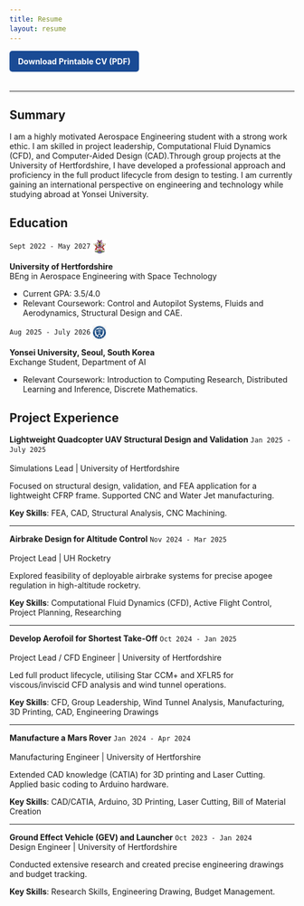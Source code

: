 ```yaml
---
title: Resume
layout: resume
--- 
```


<a href="/assets/files/CV-Reece-Jones.pdf" style="display: inline-block; padding: 10px 15px; background-color: #1A4B95; color: white; text-decoration: none; border-radius: 5px; font-weight: bold; margin-bottom: 20px;">Download Printable CV (PDF)</a>

---
## Summary

I am a highly motivated Aerospace Engineering student with a strong work ethic. I am skilled in project leadership, Computational Fluid Dynamics (CFD), and Computer-Aided Design (CAD).Through group projects at the University of Hertfordshire, I have developed a professional approach and proficiency in the full product lifecycle from design to testing. I am currently gaining an international perspective on engineering and technology while studying abroad at Yonsei University.

## Education

`Sept 2022 - May 2027`
<img src="/images/uh-logo.png" alt="University of Hertfordshire Logo" style="height: 25px; vertical-align: middle; margin-right: 10px;">

__University of Hertfordshire__
<br>
BEng in Aerospace Engineering with Space Technology
- Current GPA: 3.5/4.0
- Relevant Coursework: Control and Autopilot Systems, Fluids and Aerodynamics, Structural Design and CAE.

`Aug 2025 - July 2026`
<img src="/images/yonsei-logo.png" alt="Yonsei University Logo" style="height: 25px; vertical-align: middle; margin-right: 10px;"> 

__Yonsei University, Seoul, South Korea__
<br>
Exchange Student, Department of AI
- Relevant Coursework: Introduction to Computing Research, Distributed Learning and Inference, Discrete Mathematics.

## Project Experience

__Lightweight Quadcopter UAV Structural Design and Validation__
`Jan 2025 - July 2025`  
<br>Simulations Lead | University of Hertfordshire

Focused on structural design, validation, and FEA application for a lightweight CFRP frame. Supported CNC and Water Jet manufacturing.

__Key Skills__: FEA, CAD, Structural Analysis, CNC Machining.

---

__Airbrake Design for Altitude Control__
`Nov 2024 - Mar 2025`  
<br>Project Lead | UH Rocketry

Explored feasibility of deployable airbrake systems for precise apogee regulation in high-altitude rocketry.

__Key Skills__: Computational Fluid Dynamics (CFD), Active Flight Control, Project Planning, Researching

---

__Develop Aerofoil for Shortest Take-Off__ 
`Oct 2024 - Jan 2025`  
<br>Project Lead / CFD Engineer | University of Hertfordshire 

Led full product lifecycle, utilising Star CCM+ and XFLR5 for viscous/inviscid CFD analysis and wind tunnel operations.

__Key Skills__: CFD, Group Leadership, Wind Tunnel Analysis, Manufacturing, 3D Printing, CAD, Engineering Drawings

---

__Manufacture a Mars Rover__
`Jan 2024 - Apr 2024`  
<br>Manufacturing Engineer | University of Hertforshire

Extended CAD knowledge (CATIA) for 3D printing and Laser Cutting. Applied basic coding to Arduino hardware.

__Key Skills__: CAD/CATIA, Arduino, 3D Printing, Laser Cutting, Bill of Material Creation

---

__Ground Effect Vehicle (GEV) and Launcher__
`Oct 2023 - Jan 2024` 
<br>Design Engineer | University of Hertfordshire 

Conducted extensive research and created precise engineering drawings and budget tracking.

__Key Skills__: Research Skills, Engineering Drawing, Budget Management.





